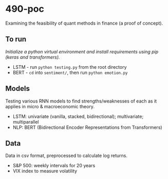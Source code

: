 # 490-poc
Examining the feasibility of quant methods in finance (a proof of concept).

## To run
*Initialize a python virtual environment and install requirements using pip (keras and transformers).*
* LSTM - run `python testing.py` from the root directory
* BERT - `cd` into `sentiment/`, then run `python emotion.py`

## Models
Testing various RNN models to find strengths/weaknesses of each as it applies in micro & macroeconomic theory.
* LSTM: univariate (vanilla, stacked, bidirectional); multivariate; multiparallel
* NLP: BERT (Bidirectional Encoder Representations from Transformers)

## Data
Data in csv format, preprocessed to calculate log returns.
* S&P 500: weekly intervals for 20 years
* VIX index to measure volatility
